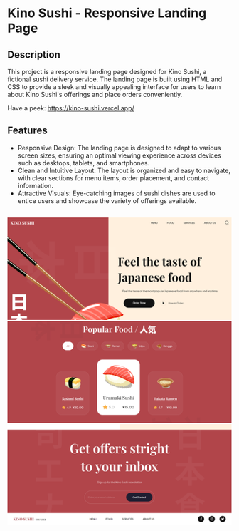 # Kino Sushi - Responsive Landing Page

## Description
This project is a responsive landing page designed for Kino Sushi, a fictional sushi delivery service. The landing page is built using HTML and CSS to provide a sleek and visually appealing interface for users to learn about Kino Sushi's offerings and place orders conveniently.

Have a peek: https://kino-sushi.vercel.app/

## Features
 - Responsive Design: The landing page is designed to adapt to various screen sizes, ensuring an optimal viewing experience across devices such as desktops, tablets, and smartphones.
 - Clean and Intuitive Layout: The layout is organized and easy to navigate, with clear sections for menu items, order placement, and contact information.
 - Attractive Visuals: Eye-catching images of sushi dishes are used to entice users and showcase the variety of offerings available.
##
![](screenshots/s1.png)
![](screenshots/s2.png)
![](screenshots/s3.png)
